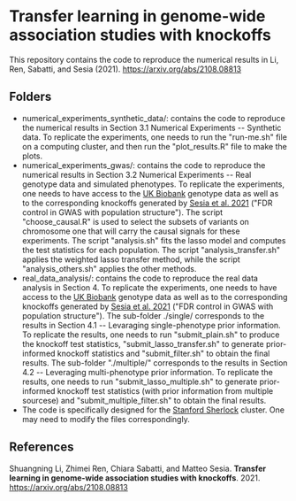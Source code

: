 # Transfer learning in genome-wide association studies with knockoffs
This repository contains the code to reproduce the numerical results in Li, Ren, Sabatti, and Sesia (2021). https://arxiv.org/abs/2108.08813

## Folders
* numerical_experiments_synthetic_data/: contains the code to reproduce the numerical results in Section 3.1 Numerical Experiments -- Synthetic data. To replicate the experiments, one needs to run the "run-me.sh" file on a computing cluster, and then run the "plot_results.R" file to make the plots. 
* numerical_experiments_gwas/: contains the code to reproduce the numerical results in Section 3.2 Numerical Experiments -- Real genotype data and simulated phenotypes. To replicate the experiments, one needs to have access to the [UK Biobank](https://www.ukbiobank.ac.uk/) genotype data as well as to the corresponding knockoffs generated by [Sesia et al. 2021](https://doi.org/10.1101/2020.08.04.236703) ("FDR control in GWAS with population structure"). The script "choose_causal.R" is used to select the subsets of variants on chromosome one that will carry the causal signals for these experiments. The script "analysis.sh" fits the lasso model and computes the test statistics for each population. The script "analysis_transfer.sh" applies the weighted lasso transfer method, while the script "analysis_others.sh" applies the other methods. 
* real_data_analysis/: contains the code to reproduce the real data analysis in Section 4. To replicate the experiments, one needs to have access to the [UK Biobank](https://www.ukbiobank.ac.uk/) genotype data as well as to the corresponding knockoffs generated by [Sesia et al. 2021](https://doi.org/10.1101/2020.08.04.236703) ("FDR control in GWAS with population structure"). The sub-folder ./single/ corresponds to the results in Section 4.1 -- Levaraging single-phenotype prior information. To replicate the results, one needs to run "submit_plain.sh" to produce the knockoff test statistics, "submit_lasso_transfer.sh" to generate prior-informed knockoff statistics and "submit_filter.sh" to obtain the final results. The sub-folder "./multiple/" corresponds to the results in Section 4.2 -- Leveraging multi-phenotype prior information. To replicate the results, one needs to run "submit_lasso_multiple.sh" to generate prior-informed knockoff test statistics (with prior information from multiple sourcese) and "submit_multiple_filter.sh" to obtain the final results. 
* The code is specifically designed for the [Stanford Sherlock](https://www.sherlock.stanford.edu/) cluster. One may need to modify the files correspondingly. 

## References
Shuangning Li, Zhimei Ren, Chiara Sabatti, and Matteo Sesia. <b>Transfer learning in genome-wide association studies with knockoffs</b>. 2021.
https://arxiv.org/abs/2108.08813
